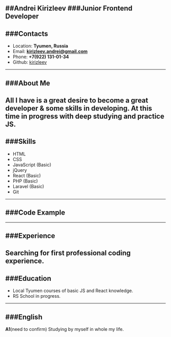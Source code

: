 ##**Andrei Kirizleev**
###Junior Frontend Developer
---
###**Contacts**
---
* Location: **Tyumen, Russia**
* Email: **kirizleev.andrei@gmail.com**
* Phone:  **+7(922) 131-01-34**
* Github: [kirizleev](https://github.com/kirizleev "To Kirizleev's GitHub")
---
###**About Me**
---
All I have is a great desire to become a great developer & some skills in developing.
At this time in progress with deep studying and practice JS.
---
###**Skills**
---
* HTML
* CSS
* JavaScript (Basic)
* jQuery
* React (Basic)
* PHP (Basic)
* Laravel (Basic)
* Git
---
###**Code Example**
---


---
###**Experience**
---
Searching for first professional coding experience.
---
###**Education**
---
* Local Tyumen courses of basic JS and React knowledge.
* RS School in progress.
---
###**English**
---
**A1**(need to confirm) Studying by myself in whole my life.
